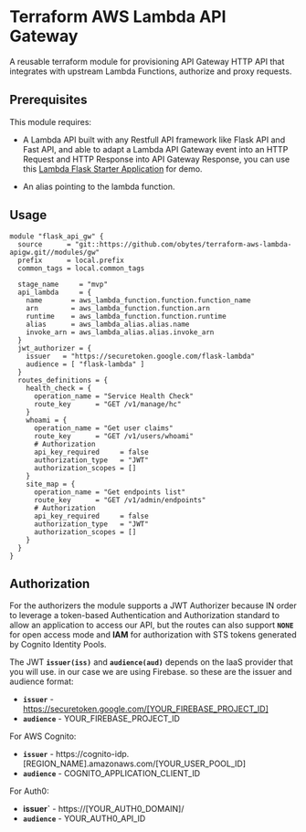 # Terraform AWS Lambda API Gateway

A reusable terraform module for provisioning API Gateway HTTP API that integrates with upstream Lambda Functions,
authorize and proxy requests.


## Prerequisites

This module requires:

- A Lambda API built with any Restfull API framework like Flask API and Fast API, and able to adapt a Lambda API Gateway
  event into an HTTP Request and HTTP Response into API Gateway Response, you can use this
  [Lambda Flask Starter Application](https://github.com/obytes/lambda-flask-api) for demo.

- An alias pointing to the lambda function.

## Usage

```hcl
module "flask_api_gw" {
  source      = "git::https://github.com/obytes/terraform-aws-lambda-apigw.git//modules/gw"
  prefix      = local.prefix
  common_tags = local.common_tags

  stage_name     = "mvp"
  api_lambda     = {
    name       = aws_lambda_function.function.function_name
    arn        = aws_lambda_function.function.arn
    runtime    = aws_lambda_function.function.runtime
    alias      = aws_lambda_alias.alias.name
    invoke_arn = aws_lambda_alias.alias.invoke_arn
  }
  jwt_authorizer = {
    issuer   = "https://securetoken.google.com/flask-lambda"
    audience = [ "flask-lambda" ]
  }
  routes_definitions = {
    health_check = {
      operation_name = "Service Health Check"
      route_key      = "GET /v1/manage/hc"
    }
    whoami = {
      operation_name = "Get user claims"
      route_key      = "GET /v1/users/whoami"
      # Authorization
      api_key_required     = false
      authorization_type   = "JWT"
      authorization_scopes = []
    }
    site_map = {
      operation_name = "Get endpoints list"
      route_key      = "GET /v1/admin/endpoints"
      # Authorization
      api_key_required     = false
      authorization_type   = "JWT"
      authorization_scopes = []
    }
  }
}
```

## Authorization

For the authorizers the module supports a JWT Authorizer because IN order to leverage a token-based Authentication and
Authorization standard to allow an application to access our API, but the routes can also support **`NONE`** for open
access mode and **IAM** for authorization with STS tokens generated by Cognito Identity Pools.

The JWT **`issuer(iss)`** and **`audience(aud)`** depends on the IaaS provider that you will use. in our case we are
using Firebase. so these are the issuer and audience format:

- **`issuer`** - https://securetoken.google.com/[YOUR_FIREBASE_PROJECT_ID]
- **`audience`** - YOUR_FIREBASE_PROJECT_ID

For AWS Cognito:

- **`issuer`** - https://cognito-idp.[REGION_NAME].amazonaws.com/[YOUR_USER_POOL_ID]
- **`audience`** - COGNITO_APPLICATION_CLIENT_ID

For Auth0:

- **issuer`** - https://[YOUR_AUTH0_DOMAIN]/
- **`audience`** - YOUR_AUTH0_API_ID
